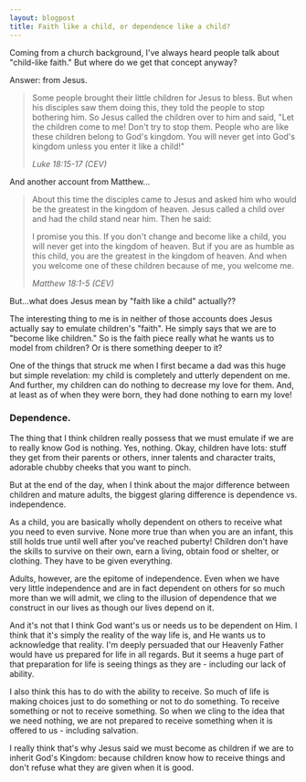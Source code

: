 ```yaml
---
layout: blogpost
title: Faith like a child, or dependence like a child?
---
```


<p>Coming from a church background, I've always heard people talk about "child-like faith." But where do we get that concept anyway?</p>

<p>Answer: from Jesus.</p>

<blockquote>
<p>Some people brought their little children for Jesus to bless. But when his disciples saw them doing this, they told the people to stop bothering him. So Jesus called the children over to him and said, "Let the children come to me! Don't try to stop them. People who are like these children belong to God's kingdom. You will never get into God's kingdom unless you enter it like a child!"</p>
<p><em>Luke 18:15-17 (CEV)</em></p>
</blockquote>

<p>And another account from Matthew...</p>

<blockquote>
<p>About this time the disciples came to Jesus and asked him who would be the greatest in the kingdom of heaven. Jesus called a child over and had the child stand near him. Then he said:</p>
<p>I promise you this. If you don't change and become like a child, you will never get into the kingdom of heaven. But if you are as humble as this child, you are the greatest in the kingdom of heaven. And when you welcome one of these children because of me, you welcome me.</p>
<p><em>Matthew 18:1-5 (CEV)</em></p>
</blockquote>

<p>But...what does Jesus mean by "faith like a child" actually??</p>

<p>The interesting thing to me is in neither of those accounts does Jesus actually say to emulate children's "faith". He simply says that we are to "become like children." So is the faith piece really what he wants us to model from children? Or is there something deeper to it?</p>

<p>One of the things that struck me when I first became a dad was this huge but simple revelation: my child is completely and utterly dependent on me. And further, my children can do nothing to decrease my love for them. And, at least as of when they were born, they had done nothing to earn my love!</p>

<h3>Dependence.</h3>

<p>The thing that I think children really possess that we must emulate if we are to really know God is nothing. Yes, nothing. Okay, children have lots: stuff they get from their parents or others, inner talents and character traits, adorable chubby cheeks that you want to pinch.</p>

<p>But at the end of the day, when I think about the major difference between children and mature adults, the biggest glaring difference is dependence vs. independence.</p>

<p>As a child, you are basically wholly dependent on others to receive what you need to even survive. None more true than when you are an infant, this still holds true until well after you've reached puberty! Children don't have the skills to survive on their own, earn a living, obtain food or shelter, or clothing. They have to be given everything.</p>

<p>Adults, however, are the epitome of independence. Even when we have very little independence and are in fact dependent on others for so much more than we will admit, we cling to the illusion of dependence that we construct in our lives as though our lives depend on it.</p>

<p>And it's not that I think God want's us or needs us to be dependent on Him. I think that it's simply the reality of the way life is, and He wants us to acknowledge that reality. I'm deeply persuaded that our Heavenly Father would have us prepared for life in all regards. But it seems a huge part of that preparation for life is seeing things as they are - including our lack of ability.</p>

<p>I also think this has to do with the ability to receive. So much of life is making choices just to do something or not to do something. To receive something or not to receive something. So when we cling to the idea that we need nothing, we are not prepared to receive something when it is offered to us - including salvation.</p>

<p>I really think that's why Jesus said we must become as children if we are to inherit God's Kingdom: because children know how to receive things and don't refuse what they are given when it is good.</p>